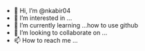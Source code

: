 - 👋 Hi, I’m @nkabir04
- 👀 I’m interested in ...
- 🌱 I’m currently learning ...how to use github
- 💞️ I’m looking to collaborate on ...
- 📫 How to reach me ...

<!---
nkabir04/nkabir04 is a ✨ special ✨ repository because its `README.md` (this file) appears on your GitHub profile.
You can click the Preview link to take a look at your changes.
--->
